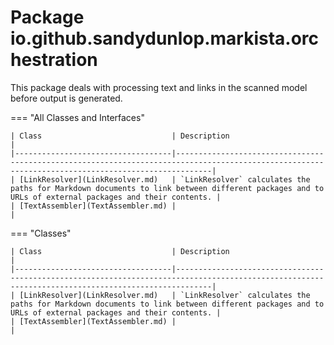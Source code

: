 
# Package io.github.sandydunlop.markista.orchestration


This package deals with processing text and links in the scanned model
before output is generated.

=== "All Classes and Interfaces"

    | Class                             | Description                                                                                                                                        |
    |-----------------------------------|----------------------------------------------------------------------------------------------------------------------------------------------------|
    | [LinkResolver](LinkResolver.md)   | `LinkResolver` calculates the paths for Markdown documents to link between different packages and to URLs of external packages and their contents. |
    | [TextAssembler](TextAssembler.md) |                                                                                                                                                    |


=== "Classes"

    | Class                             | Description                                                                                                                                        |
    |-----------------------------------|----------------------------------------------------------------------------------------------------------------------------------------------------|
    | [LinkResolver](LinkResolver.md)   | `LinkResolver` calculates the paths for Markdown documents to link between different packages and to URLs of external packages and their contents. |
    | [TextAssembler](TextAssembler.md) |                                                                                                                                                    |


